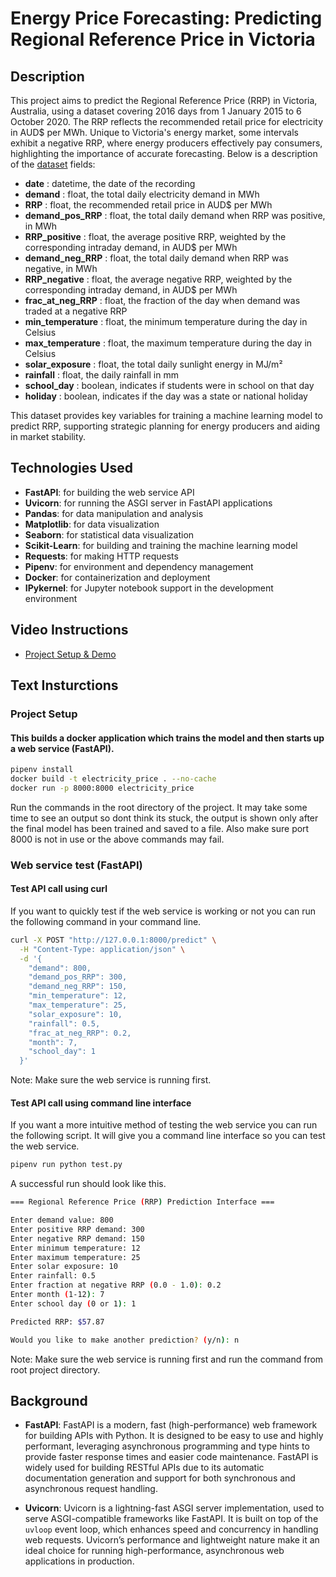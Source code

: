 # Energy Price Forecasting: Predicting Regional Reference Price in Victoria

## Description

This project aims to predict the Regional Reference Price (RRP) in Victoria, Australia, using a dataset covering 2016 days from 1 January 2015 to 6 October 2020. The RRP reflects the recommended retail price for electricity in AUD$ per MWh. Unique to Victoria's energy market, some intervals exhibit a negative RRP, where energy producers effectively pay consumers, highlighting the importance of accurate forecasting. Below is a description of the [dataset](./data/energy_complete.csv)
 fields:

- **date** : datetime, the date of the recording
- **demand** : float, the total daily electricity demand in MWh
- **RRP** : float, the recommended retail price in AUD$ per MWh
- **demand_pos_RRP** : float, the total daily demand when RRP was positive, in MWh
- **RRP_positive** : float, the average positive RRP, weighted by the corresponding intraday demand, in AUD$ per MWh
- **demand_neg_RRP** : float, the total daily demand when RRP was negative, in MWh
- **RRP_negative** : float, the average negative RRP, weighted by the corresponding intraday demand, in AUD$ per MWh
- **frac_at_neg_RRP** : float, the fraction of the day when demand was traded at a negative RRP
- **min_temperature** : float, the minimum temperature during the day in Celsius
- **max_temperature** : float, the maximum temperature during the day in Celsius
- **solar_exposure** : float, the total daily sunlight energy in MJ/m²
- **rainfall** : float, the daily rainfall in mm
- **school_day** : boolean, indicates if students were in school on that day
- **holiday** : boolean, indicates if the day was a state or national holiday

This dataset provides key variables for training a machine learning model to predict RRP, supporting strategic planning for energy producers and aiding in market stability.

## Technologies Used
- **FastAPI**: for building the web service API
- **Uvicorn**: for running the ASGI server in FastAPI applications
- **Pandas**: for data manipulation and analysis
- **Matplotlib**: for data visualization
- **Seaborn**: for statistical data visualization
- **Scikit-Learn**: for building and training the machine learning model
- **Requests**: for making HTTP requests
- **Pipenv**: for environment and dependency management
- **Docker**: for containerization and deployment
- **IPykernel**: for Jupyter notebook support in the development environment

## Video Instructions
* [Project Setup & Demo](https://www.loom.com/share/73c16b244a11457abea52af7ef6e8152?sid=323d0932-ea2e-45cf-9fbe-5a07b1b52405)

## Text Insturctions

### Project Setup
#### This builds a docker application which trains the model and then starts up a web service (FastAPI).

```sh
pipenv install
docker build -t electricity_price . --no-cache
docker run -p 8000:8000 electricity_price
```
Run the commands in the root directory of the project. It may take some time to see an output so dont think its stuck, the output is shown only after the final model has been trained and saved to a file. Also make sure port 8000 is not in use or the above commands may fail.


### Web service test (FastAPI)

#### Test API call using curl
If you want to quickly test if the web service is working or not you can run the following command in your command line. 

```sh
curl -X POST "http://127.0.0.1:8000/predict" \
  -H "Content-Type: application/json" \
  -d '{
    "demand": 800,
    "demand_pos_RRP": 300,
    "demand_neg_RRP": 150,
    "min_temperature": 12,
    "max_temperature": 25,
    "solar_exposure": 10,
    "rainfall": 0.5,
    "frac_at_neg_RRP": 0.2,
    "month": 7,
    "school_day": 1
  }'
```
Note: Make sure the web service is running first.

#### Test API call using command line interface
If you want a more intuitive method of testing the web service you can run the following script. It will give you a command line interface so you can test the web service.

```sh
pipenv run python test.py
```

A successful run should look like this.

```sh
=== Regional Reference Price (RRP) Prediction Interface ===

Enter demand value: 800
Enter positive RRP demand: 300
Enter negative RRP demand: 150
Enter minimum temperature: 12
Enter maximum temperature: 25
Enter solar exposure: 10
Enter rainfall: 0.5
Enter fraction at negative RRP (0.0 - 1.0): 0.2
Enter month (1-12): 7
Enter school day (0 or 1): 1

Predicted RRP: $57.87

Would you like to make another prediction? (y/n): n
```
Note: Make sure the web service is running first and run the command from root project directory.

## Background

- **FastAPI**: FastAPI is a modern, fast (high-performance) web framework for building APIs with Python. It is designed to be easy to use and highly performant, leveraging asynchronous programming and type hints to provide faster response times and easier code maintenance. FastAPI is widely used for building RESTful APIs due to its automatic documentation generation and support for both synchronous and asynchronous request handling.

- **Uvicorn**: Uvicorn is a lightning-fast ASGI server implementation, used to serve ASGI-compatible frameworks like FastAPI. It is built on top of the `uvloop` event loop, which enhances speed and concurrency in handling web requests. Uvicorn’s performance and lightweight nature make it an ideal choice for running high-performance, asynchronous web applications in production.
